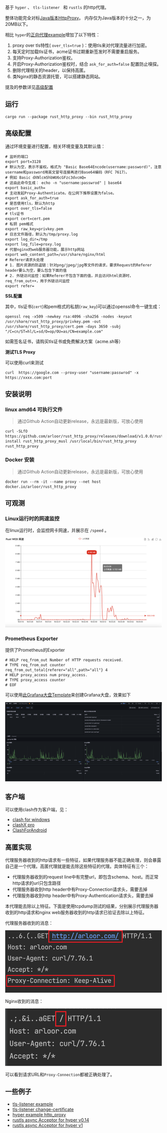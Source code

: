 基于 `hyper` 、 `tls-listener ` 和 `rustls` 的http代理。

整体功能完全对标[Java版本HttpProxy](https://github.com/arloor/HttpProxy)。 内存仅为Java版本的十分之一，为20MB以下。

相比 `hyper`的[正向代理example](https://github.com/hyperium/hyper/blob/0.14.x/examples/http_proxy.rs)增加了以下特性：

1. proxy over tls特性( `over_tls=true` )：使用tls来对代理流量进行加密。
2. 每天定时加载tls证书，acme证书过期重新签发时不需要重启服务。
3. 支持Proxy-Authorization鉴权。
4. 开启Proxy-Authorization鉴权时，结合 `ask_for_auth=false` 配置防止嗅探。
5. 删除代理相关的header，以保持高匿。
6. 类Nginx的静态资源托管，可以搭建静态网站。

提及的参数详见[高级配置](#高级配置)

## 运行

```shell
cargo run --package rust_http_proxy --bin rust_http_proxy
```

## 高级配置

通过环境变量进行配置，相关环境变量及其默认值：

```shell
# 监听的端口
export port=3128
# 默认为空，表示不鉴权。格式为 "Basic Base64Encode(username:password)"，注意username和password用英文冒号连接再进行Base64编码（RFC 7617）。
# 例如 Basic dXNlcm5hbWU6cGFzc3dvcmQ= 
# 这由此命令生成： echo -n "username:passwrod" | base64
export basic_auth=
# 主动发起Proxy-Authenticate。在公网下推荐设置为false。
export ask_for_auth=true
# 是否使用tls，默认为http
export over_tls=false
# tls证书
export cert=cert.pem
# 私钥 pem格式
export raw_key=privkey.pem
# 日志文件路径，默认为/tmp/proxy.log
export log_dir=/tmp
export log_file=proxy.log
# 代替nginx的web服务器功能，展示http网站
export web_content_path=/usr/share/nginx/html
# Referer请求头处理
# 1. 图片资源的防盗链：针对png/jpeg/jpg等文件的请求，要求Request的Referer header要么为空，要么包含下面的值
# 2. 外链访问监控：如果Referer不包含下面的值，并且访问html资源时，req_from_out++，用于外链访问监控
export refer=
```

**SSL配置**

其中，tls证书(`cert`)和pem格式的私钥(`raw_key`)可以通过openssl命令一键生成：

```shell
openssl req -x509 -newkey rsa:4096 -sha256 -nodes -keyout /usr/share/rust_http_proxy/privkey.pem -out /usr/share/rust_http_proxy/cert.pem -days 3650 -subj "/C=cn/ST=hl/L=sd/O=op/OU=as/CN=example.com"
```

如需签名证书，请购买tls证书或免费解决方案（acme.sh等）

**测试TLS Proxy**

可以使用curl来测试

```shell
curl  https://google.com --proxy-user "username:passwrod" -x https://xxxx.com:port 
```

## 安装说明

### linux amd64 可执行文件

> 通过Github Action自动更新release，永远是最新版，可放心使用

```shell
curl -SLfO https://github.com/arloor/rust_http_proxy/releases/download/v1.0.0/rust_http_proxy_musl
install rust_http_proxy_musl /usr/local/bin/rust_http_proxy
rust_http_proxy
```

### Docker 安装 

> 通过Github Action自动更新release，永远是最新版，可放心使用

```shell
docker run --rm -it --name proxy --net host docker.io/arloor/rust_http_proxy
```

## 可观测

### Linux运行时的网速监控

在linux运行时，会监控网卡网速，并展示在 `/speed` 。

![](speed.png)

### Prometheus Exporter

提供了Prometheus的Exporter

```text
# HELP req_from_out Number of HTTP requests received.
# TYPE req_from_out counter
req_from_out_total{referer="all",path="all"} 4
# HELP proxy_access num proxy_access.
# TYPE proxy_access counter
# EOF
```

可以使用[此Grafana大盘Template](https://grafana.com/grafana/dashboards/20185-rust-http-proxy/)来创建Grafana大盘，效果如下

![Alt text](grafana-dashboard.png)

## 客户端
 
可以使用clash作为客户端，见：

- [clash for windows](https://github.com/Fndroid/clash_for_windows_pkg/releases)
- [clashX pro](https://install.appcenter.ms/users/clashx/apps/clashx-pro/distribution_groups/public)
- [ClashForAndroid](https://github.com/Kr328/ClashForAndroid/releases)

## 高匿实现

代理服务器收到的http请求有一些特征，如果代理服务器不能正确处理，则会暴露自己是一个代理。高匿代理就是能去除这些特征的代理。具体特征有三个：

- 代理服务器收到的request line中有完整url，即包含schema、host。而正常http请求的url只包含路径
- 代理服务器收到http header中有Proxy-Connection请求头，需要去掉
- 代理服务器收到http header中有Proxy-Authentication请求头，需要去掉

本代理能去除以上特征。下面是使用tcpdump测试的结果，分别展示代理服务器收到的http请求和nginx web服务器收到的http请求已验证去除以上特征。

代理服务器收到的消息：

![](traffic_at_proxy.png)

Nginx收到的消息：

![](traffic_at_nginx.png)

可以看到请求URL和`Proxy-Connection`都被正确处理了。


## 一些例子

- [tls-listener example](https://github.com/tmccombs/tls-listener/blob/main/examples/http.rs)
- [tls-listener change-certificate](https://github.com/tmccombs/tls-listener/blob/main/examples/http-change-certificate.rs)
- [hyper example http_proxy](https://github.com/hyperium/hyper/blob/master/examples/http_proxy.rs)
- [rustls async Acceptor for hyper v0.14](https://github.com/rustls/hyper-rustls/blob/286e1fa57ff5cac99994fab355f91c3454d6d83d/src/acceptor.rs)
- [rustls async Acceptor for hyper v1](https://github.com/Gelbpunkt/hyper-rustls/blob/3d88d7d76c2e91e39b028dbbb92db917aa051092/src/acceptor.rs)